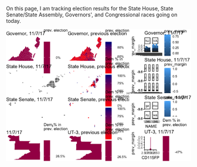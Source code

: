 On this page, I am tracking election results for the State House, State Senate/State Assembly, Governors', and Congressional races going on today.

![](r_election_tracker_files/figure-markdown_github/unnamed-chunk-3-1.png)
